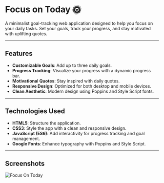 # Focus on Today 🌞

A minimalist goal-tracking web application designed to help you focus on your daily tasks. Set your goals, track your progress, and stay motivated with uplifting quotes.

---

## Features
- **Customizable Goals**: Add up to three daily goals.
- **Progress Tracking**: Visualize your progress with a dynamic progress bar.
- **Motivational Quotes**: Stay inspired with daily quotes.
- **Responsive Design**: Optimized for both desktop and mobile devices.
- **Clean Aesthetic**: Modern design using Poppins and Style Script fonts.

---

## Technologies Used
- **HTML5**: Structure the application.
- **CSS3**: Style the app with a clean and responsive design.
- **JavaScript (ES6)**: Add interactivity for progress tracking and goal management.
- **Google Fonts**: Enhance typography with Poppins and Style Script.

---

## Screenshots

![Focus On Today](https://github.com/user-attachments/assets/396b075f-2da6-4a04-846e-dd3bd20ae15a)
